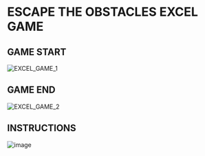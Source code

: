 # ESCAPE THE OBSTACLES EXCEL GAME

## GAME START
![EXCEL_GAME_1](https://user-images.githubusercontent.com/92948025/138600187-705666b5-5ef5-47f8-b0ff-e92f782d3388.jpg)

## GAME END
![EXCEL_GAME_2](https://user-images.githubusercontent.com/92948025/138600201-ab611d74-5043-48cb-8a6b-b1478b270b00.jpg)

## INSTRUCTIONS
![image](https://user-images.githubusercontent.com/92948025/138600227-f3b8bc07-1ddb-4d84-a331-4e9e3f1a1b7f.png)
